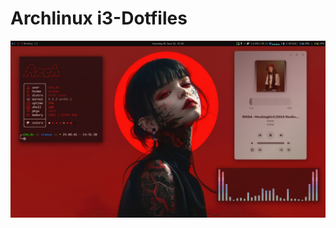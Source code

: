 # Archlinux i3-Dotfiles

<img class="fit-picture" src="./resources/setup-2.6a.png" alt="RICE IMG" />
